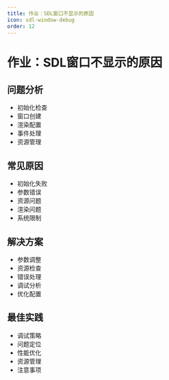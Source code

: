 ```yaml
---
title: 作业：SDL窗口不显示的原因
icon: sdl-window-debug
order: 12
---
```


# 作业：SDL窗口不显示的原因

## 问题分析
- 初始化检查
- 窗口创建
- 渲染配置
- 事件处理
- 资源管理

## 常见原因
- 初始化失败
- 参数错误
- 资源问题
- 渲染问题
- 系统限制

## 解决方案
- 参数调整
- 资源检查
- 错误处理
- 调试分析
- 优化配置

## 最佳实践
- 调试策略
- 问题定位
- 性能优化
- 资源管理
- 注意事项
